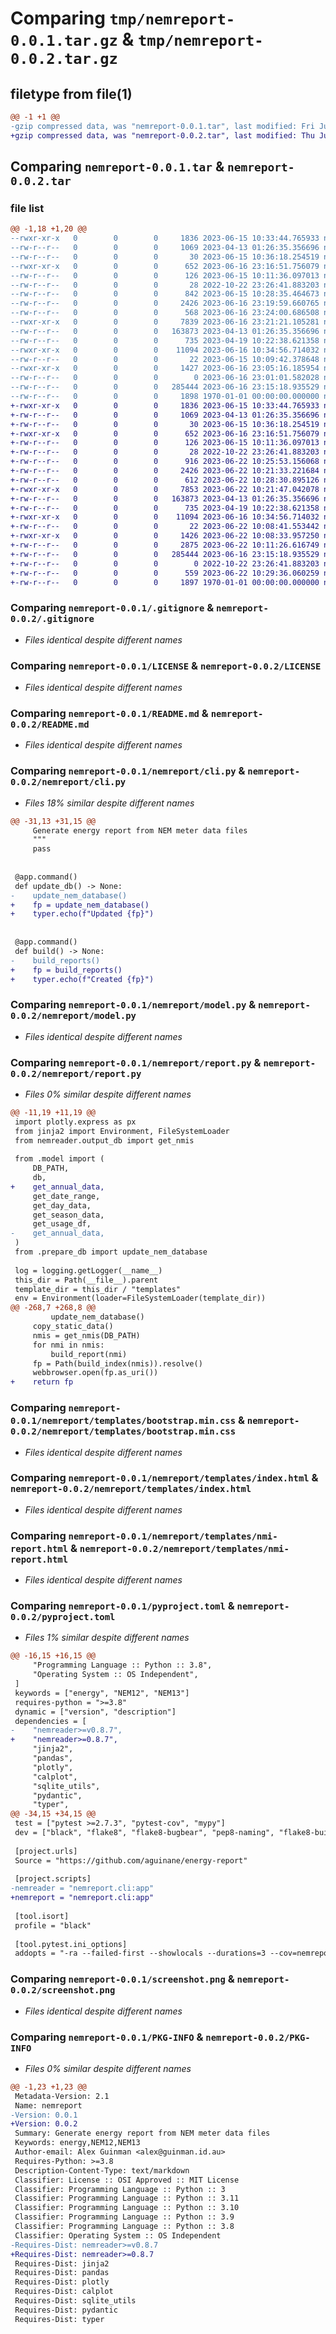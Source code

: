 # Comparing `tmp/nemreport-0.0.1.tar.gz` & `tmp/nemreport-0.0.2.tar.gz`

## filetype from file(1)

```diff
@@ -1 +1 @@
-gzip compressed data, was "nemreport-0.0.1.tar", last modified: Fri Jun 16 23:25:22 2023, max compression
+gzip compressed data, was "nemreport-0.0.2.tar", last modified: Thu Jun 22 10:30:47 2023, max compression
```

## Comparing `nemreport-0.0.1.tar` & `nemreport-0.0.2.tar`

### file list

```diff
@@ -1,18 +1,20 @@
--rwxr-xr-x   0        0        0     1836 2023-06-15 10:33:44.765933 nemreport-0.0.1/.gitignore
--rw-r--r--   0        0        0     1069 2023-04-13 01:26:35.356696 nemreport-0.0.1/LICENSE
--rw-r--r--   0        0        0       30 2023-06-15 10:36:18.254519 nemreport-0.0.1/MANIFEST.in
--rwxr-xr-x   0        0        0      652 2023-06-16 23:16:51.756079 nemreport-0.0.1/README.md
--rw-r--r--   0        0        0      126 2023-06-15 10:11:36.097013 nemreport-0.0.1/nemreport/__init__.py
--rw-r--r--   0        0        0       28 2022-10-22 23:26:41.883203 nemreport-0.0.1/nemreport/__main__.py
--rw-r--r--   0        0        0      842 2023-06-15 10:28:35.464673 nemreport-0.0.1/nemreport/cli.py
--rw-r--r--   0        0        0     2426 2023-06-16 23:19:59.660765 nemreport-0.0.1/nemreport/model.py
--rw-r--r--   0        0        0      568 2023-06-16 23:24:00.686508 nemreport-0.0.1/nemreport/prepare_db.py
--rwxr-xr-x   0        0        0     7839 2023-06-16 23:21:21.105281 nemreport-0.0.1/nemreport/report.py
--rw-r--r--   0        0        0   163873 2023-04-13 01:26:35.356696 nemreport-0.0.1/nemreport/templates/bootstrap.min.css
--rw-r--r--   0        0        0      735 2023-04-19 10:22:38.621358 nemreport-0.0.1/nemreport/templates/index.html
--rwxr-xr-x   0        0        0    11094 2023-06-16 10:34:56.714032 nemreport-0.0.1/nemreport/templates/nmi-report.html
--rw-r--r--   0        0        0       22 2023-06-15 10:09:42.378648 nemreport-0.0.1/nemreport/version.py
--rwxr-xr-x   0        0        0     1427 2023-06-16 23:05:16.185954 nemreport-0.0.1/pyproject.toml
--rw-r--r--   0        0        0        0 2023-06-16 23:01:01.582028 nemreport-0.0.1/requirements.txt
--rw-r--r--   0        0        0   285444 2023-06-16 23:15:18.935529 nemreport-0.0.1/screenshot.png
--rw-r--r--   0        0        0     1898 1970-01-01 00:00:00.000000 nemreport-0.0.1/PKG-INFO
+-rwxr-xr-x   0        0        0     1836 2023-06-15 10:33:44.765933 nemreport-0.0.2/.gitignore
+-rw-r--r--   0        0        0     1069 2023-04-13 01:26:35.356696 nemreport-0.0.2/LICENSE
+-rw-r--r--   0        0        0       30 2023-06-15 10:36:18.254519 nemreport-0.0.2/MANIFEST.in
+-rwxr-xr-x   0        0        0      652 2023-06-16 23:16:51.756079 nemreport-0.0.2/README.md
+-rw-r--r--   0        0        0      126 2023-06-15 10:11:36.097013 nemreport-0.0.2/nemreport/__init__.py
+-rw-r--r--   0        0        0       28 2022-10-22 23:26:41.883203 nemreport-0.0.2/nemreport/__main__.py
+-rw-r--r--   0        0        0      916 2023-06-22 10:25:53.156068 nemreport-0.0.2/nemreport/cli.py
+-rw-r--r--   0        0        0     2426 2023-06-22 10:21:33.221684 nemreport-0.0.2/nemreport/model.py
+-rw-r--r--   0        0        0      612 2023-06-22 10:28:30.895126 nemreport-0.0.2/nemreport/prepare_db.py
+-rwxr-xr-x   0        0        0     7853 2023-06-22 10:21:47.042078 nemreport-0.0.2/nemreport/report.py
+-rw-r--r--   0        0        0   163873 2023-04-13 01:26:35.356696 nemreport-0.0.2/nemreport/templates/bootstrap.min.css
+-rw-r--r--   0        0        0      735 2023-04-19 10:22:38.621358 nemreport-0.0.2/nemreport/templates/index.html
+-rwxr-xr-x   0        0        0    11094 2023-06-16 10:34:56.714032 nemreport-0.0.2/nemreport/templates/nmi-report.html
+-rw-r--r--   0        0        0       22 2023-06-22 10:08:41.553442 nemreport-0.0.2/nemreport/version.py
+-rwxr-xr-x   0        0        0     1426 2023-06-22 10:08:33.957250 nemreport-0.0.2/pyproject.toml
+-rw-r--r--   0        0        0     2875 2023-06-22 10:11:26.616749 nemreport-0.0.2/requirements.txt
+-rw-r--r--   0        0        0   285444 2023-06-16 23:15:18.935529 nemreport-0.0.2/screenshot.png
+-rw-r--r--   0        0        0        0 2022-10-22 23:26:41.883203 nemreport-0.0.2/tests/__init__.py
+-rw-r--r--   0        0        0      559 2023-06-22 10:29:36.060259 nemreport-0.0.2/tests/test_cli.py
+-rw-r--r--   0        0        0     1897 1970-01-01 00:00:00.000000 nemreport-0.0.2/PKG-INFO
```

### Comparing `nemreport-0.0.1/.gitignore` & `nemreport-0.0.2/.gitignore`

 * *Files identical despite different names*

### Comparing `nemreport-0.0.1/LICENSE` & `nemreport-0.0.2/LICENSE`

 * *Files identical despite different names*

### Comparing `nemreport-0.0.1/README.md` & `nemreport-0.0.2/README.md`

 * *Files identical despite different names*

### Comparing `nemreport-0.0.1/nemreport/cli.py` & `nemreport-0.0.2/nemreport/cli.py`

 * *Files 18% similar despite different names*

```diff
@@ -31,13 +31,15 @@
     Generate energy report from NEM meter data files
     """
     pass
 
 
 @app.command()
 def update_db() -> None:
-    update_nem_database()
+    fp = update_nem_database()
+    typer.echo(f"Updated {fp}")
 
 
 @app.command()
 def build() -> None:
-    build_reports()
+    fp = build_reports()
+    typer.echo(f"Created {fp}")
```

### Comparing `nemreport-0.0.1/nemreport/model.py` & `nemreport-0.0.2/nemreport/model.py`

 * *Files identical despite different names*

### Comparing `nemreport-0.0.1/nemreport/report.py` & `nemreport-0.0.2/nemreport/report.py`

 * *Files 0% similar despite different names*

```diff
@@ -11,19 +11,19 @@
 import plotly.express as px
 from jinja2 import Environment, FileSystemLoader
 from nemreader.output_db import get_nmis
 
 from .model import (
     DB_PATH,
     db,
+    get_annual_data,
     get_date_range,
     get_day_data,
     get_season_data,
     get_usage_df,
-    get_annual_data,
 )
 from .prepare_db import update_nem_database
 
 log = logging.getLogger(__name__)
 this_dir = Path(__file__).parent
 template_dir = this_dir / "templates"
 env = Environment(loader=FileSystemLoader(template_dir))
@@ -268,7 +268,8 @@
         update_nem_database()
     copy_static_data()
     nmis = get_nmis(DB_PATH)
     for nmi in nmis:
         build_report(nmi)
     fp = Path(build_index(nmis)).resolve()
     webbrowser.open(fp.as_uri())
+    return fp
```

### Comparing `nemreport-0.0.1/nemreport/templates/bootstrap.min.css` & `nemreport-0.0.2/nemreport/templates/bootstrap.min.css`

 * *Files identical despite different names*

### Comparing `nemreport-0.0.1/nemreport/templates/index.html` & `nemreport-0.0.2/nemreport/templates/index.html`

 * *Files identical despite different names*

### Comparing `nemreport-0.0.1/nemreport/templates/nmi-report.html` & `nemreport-0.0.2/nemreport/templates/nmi-report.html`

 * *Files identical despite different names*

### Comparing `nemreport-0.0.1/pyproject.toml` & `nemreport-0.0.2/pyproject.toml`

 * *Files 1% similar despite different names*

```diff
@@ -16,15 +16,15 @@
     "Programming Language :: Python :: 3.8",
     "Operating System :: OS Independent",
 ]
 keywords = ["energy", "NEM12", "NEM13"]
 requires-python = ">=3.8"
 dynamic = ["version", "description"]
 dependencies = [
-    "nemreader>=v0.8.7",
+    "nemreader>=0.8.7",
     "jinja2",
     "pandas",
     "plotly",
     "calplot",
     "sqlite_utils",
     "pydantic",
     "typer",
@@ -34,15 +34,15 @@
 test = ["pytest >=2.7.3", "pytest-cov", "mypy"]
 dev = ["black", "flake8", "flake8-bugbear", "pep8-naming", "flake8-builtins"]
 
 [project.urls]
 Source = "https://github.com/aguinane/energy-report"
 
 [project.scripts]
-nemreader = "nemreport.cli:app"
+nemreport = "nemreport.cli:app"
 
 [tool.isort]
 profile = "black"
 
 [tool.pytest.ini_options]
 addopts = "-ra --failed-first --showlocals --durations=3 --cov=nemreport"
```

### Comparing `nemreport-0.0.1/screenshot.png` & `nemreport-0.0.2/screenshot.png`

 * *Files identical despite different names*

### Comparing `nemreport-0.0.1/PKG-INFO` & `nemreport-0.0.2/PKG-INFO`

 * *Files 0% similar despite different names*

```diff
@@ -1,23 +1,23 @@
 Metadata-Version: 2.1
 Name: nemreport
-Version: 0.0.1
+Version: 0.0.2
 Summary: Generate energy report from NEM meter data files
 Keywords: energy,NEM12,NEM13
 Author-email: Alex Guinman <alex@guinman.id.au>
 Requires-Python: >=3.8
 Description-Content-Type: text/markdown
 Classifier: License :: OSI Approved :: MIT License
 Classifier: Programming Language :: Python :: 3
 Classifier: Programming Language :: Python :: 3.11
 Classifier: Programming Language :: Python :: 3.10
 Classifier: Programming Language :: Python :: 3.9
 Classifier: Programming Language :: Python :: 3.8
 Classifier: Operating System :: OS Independent
-Requires-Dist: nemreader>=v0.8.7
+Requires-Dist: nemreader>=0.8.7
 Requires-Dist: jinja2
 Requires-Dist: pandas
 Requires-Dist: plotly
 Requires-Dist: calplot
 Requires-Dist: sqlite_utils
 Requires-Dist: pydantic
 Requires-Dist: typer
```

